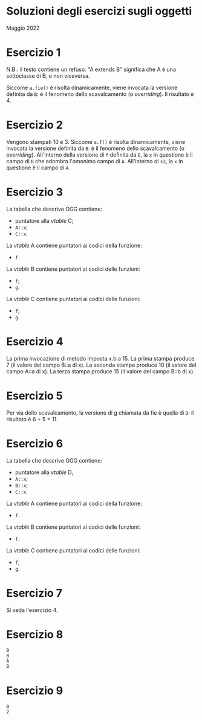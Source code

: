 # Soluzioni degli esercizi sugli oggetti

Maggio 2022

# Esercizio 1

N.B.: il testo contiene un refuso. "A extends B" significa che A è una
sottoclasse di B, e non viceversa.

Siccome `a.fie()` è risolta dinamicamente, viene invocata la versione definita
da `B`: è il fenomeno dello scavalcamento (o _overriding_). Il risultato è 4.

# Esercizio 2

Vengono stampati 10 e 3.
Siccome `a.f()` è risolta dinamicamente, viene invocata la versione definita
da `B`: è il fenomeno dello scavalcamento (o _overriding_). All'interno della
versione di `f` definita da `B`, la `x` in questione è il campo di `B` che
adombra l'omonimo campo di `A`. All'interno di `s3`, la `x` in questione è il
campo di `A`.

# Esercizio 3

La tabella che descrive OGG contiene:

- puntatore alla _vtable_ C;
- `A::x`;
- `C::x`.

La _vtable_ A contiene puntatori ai codici della funzione:

- `f`.

La _vtable_ B contiene puntatori ai codici delle funzioni:

- `f`;
- `g`.

La _vtable_ C contiene puntatori ai codici delle funzioni:

- `f`;
- `g`.

# Esercizio 4

La prima invocazione di metodo imposta x.b a 15.
La prima stampa produce 7 (il valore del campo B::a di x).
La seconda stampa produce 10 (il valore del campo A::a di x).
La terza stampa produce 15 (il valore del campo B::b di x).

# Esercizio 5

Per via dello scavalcamento, la versione di g chiamata da fie è quella di `B`:
il risultato è 6 + 5 = 11.

# Esercizio 6

La tabella che descrive OGG contiene:

- puntatore alla _vtable_ D;
- `A::x`;
- `B::x`;
- `C::x`.

La _vtable_ A contiene puntatori ai codici della funzione:

- `f`.

La _vtable_ B contiene puntatori ai codici delle funzioni:

- `f`.

La _vtable_ C contiene puntatori ai codici delle funzioni:

- `f`;
- `g`.

# Esercizio 7

Si veda l'esercizio 4.

# Esercizio 8

```
B
B
A
B
```

# Esercizio 9

```
0
2
```
